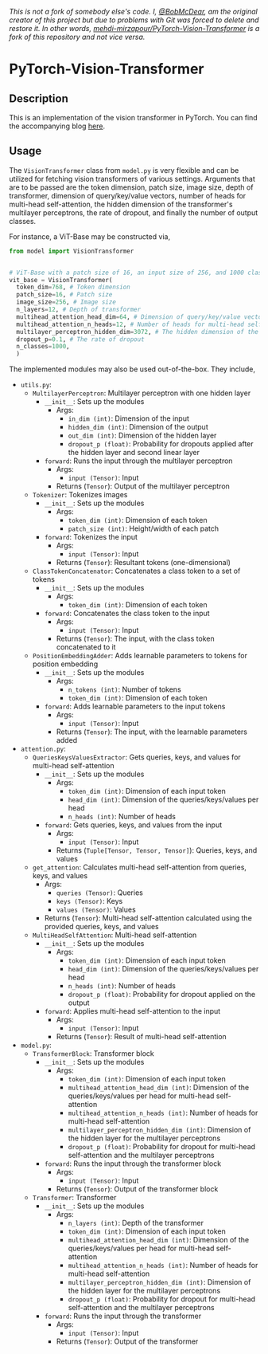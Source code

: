 <i>This is not a fork of somebody else's code. I, [@BobMcDear](https://github.com/BobMcDear), am the original creator of this project but due to problems with Git was forced to delete and restore it. In other words, [mehdi-mirzapour/PyTorch-Vision-Transformer](https://github.com/mehdi-mirzapour/PyTorch-Vision-Transformer) is a fork of this repository and not vice versa.</i>

# PyTorch-Vision-Transformer
## Description
This is an implementation of the vision transformer in PyTorch. You can find the accompanying blog [here](https://borna-ahz.medium.com/coding-the-vision-transformer-in-pytorch-part-1-birds-eye-view-1c0a79d8732e).
## Usage
The ```VisionTransformer``` class from ```model.py``` is very flexible and can be utilized for fetching vision transformers of various settings. Arguments
that are to be passed are the token dimension, patch size, image size, depth of transformer, dimension of query/key/value vectors,
number of heads for multi-head self-attention, the hidden dimension of the transformer's multilayer perceptrons, the rate of dropout, 
and finally the number of output classes. 

For instance, a ViT-Base may be constructed via,
```python
from model import VisionTransformer


# ViT-Base with a patch size of 16, an input size of 256, and 1000 classes
vit_base = VisionTransformer(
  token_dim=768, # Token dimension
  patch_size=16, # Patch size
  image_size=256, # Image size
  n_layers=12, # Depth of transformer
  multihead_attention_head_dim=64, # Dimension of query/key/value vectors
  multihead_attention_n_heads=12, # Number of heads for multi-head self-attention
  multilayer_perceptron_hidden_dim=3072, # The hidden dimension of the transformer's multilayer perceptrons
  dropout_p=0.1, # The rate of dropout
  n_classes=1000,
  )
```

The implemented modules may also be used out-of-the-box. They include,

* ```utils.py```:
  * ```MultilayerPerceptron```: Multilayer perceptron with one hidden layer
    * ```__init__```: Sets up the modules
      * Args:
        * ```in_dim (int)```: Dimension of the input
        * ```hidden_dim (int)```: Dimension of the output
        * ```out_dim (int)```: Dimension of the hidden layer
        * ```dropout_p (float)```: Probability for dropouts applied after the hidden layer and second linear layer
    * ```forward```: Runs the input through the multilayer perceptron
      * Args:
        * ```input (Tensor)```: Input
      * Returns (```Tensor```): Output of the multilayer perceptron
  * ```Tokenizer```: Tokenizes images
    * ```__init__```: Sets up the modules
      * Args:
        * ```token_dim (int)```: Dimension of each token
        * ```patch_size (int)```: Height/width of each patch
    * ```forward```: Tokenizes the input
      * Args:
        * ```input (Tensor)```: Input
      * Returns (```Tensor```): Resultant tokens (one-dimensional)
  * ```ClassTokenConcatenator```: Concatenates a class token to a set of tokens
    * ```__init__```: Sets up the modules
      * Args:
        * ```token_dim (int)```: Dimension of each token
    * ```forward```: Concatenates the class token to the input
      * Args:
        * ```input (Tensor)```: Input
      * Returns (```Tensor```): The input, with the class token concatenated to it
  * ```PositionEmbeddingAdder```: Adds learnable parameters to tokens for position embedding
    * ```__init__```: Sets up the modules
      * Args:
        * ```n_tokens (int)```: Number of tokens
        * ```token_dim (int)```: Dimension of each token
    * ```forward```: Adds learnable parameters to the input tokens
      * Args:
        * ```input (Tensor)```: Input
      * Returns (```Tensor```): The input, with the learnable parameters added
* ```attention.py```:
  * ```QueriesKeysValuesExtractor```: Gets queries, keys, and values for multi-head self-attention
    * ```__init__```: Sets up the modules
      * Args:
        * ```token_dim (int)```: Dimension of each input token
        * ```head_dim (int)```: Dimension of the queries/keys/values per head
        * ```n_heads (int)```: Number of heads
    * ```forward```: Gets queries, keys, and values from the input
      * Args:
        * ```input (Tensor)```: Input
      * Returns (```Tuple[Tensor, Tensor, Tensor]```): Queries, keys, and values
  * ```get_attention```: Calculates multi-head self-attention from queries, keys, and values
    * Args:
      * ```queries (Tensor)```: Queries
      * ```keys (Tensor)```: Keys
      * ```values (Tensor)```: Values
    * Returns (```Tensor```): Multi-head self-attention calculated using the provided queries, keys, and values
  * ```MultiHeadSelfAttention```: Multi-head self-attention
    * ```__init__```: Sets up the modules
      * Args:
        * ```token_dim (int)```: Dimension of each input token
        * ```head_dim (int)```: Dimension of the queries/keys/values per head
        * ```n_heads (int)```: Number of heads
        * ```dropout_p (float)```: Probability for dropout applied on the output
    * ```forward```: Applies multi-head self-attention to the input
      * Args:
        * ```input (Tensor)```: Input
      * Returns (```Tensor```): Result of multi-head self-attention
* ```model.py```:
  * ```TransformerBlock```: Transformer block
    * ```__init__```: Sets up the modules
      * Args:
        * ```token_dim (int)```: Dimension of each input token
        * ```multihead_attention_head_dim (int)```: Dimension of the queries/keys/values per head for multi-head self-attention
        * ```multihead_attention_n_heads (int)```: Number of heads for multi-head self-attention
        * ```multilayer_perceptron_hidden_dim (int)```: Dimension of the hidden layer for the multilayer perceptrons
        * ```dropout_p (float)```: Probability for dropout for multi-head self-attention and the multilayer perceptrons
    * ```forward```: Runs the input through the transformer block
      * Args:
        * ```input (Tensor)```: Input
      * Returns (```Tensor```): Output of the transformer block
  * ```Transformer```: Transformer
    * ```__init__```: Sets up the modules
      * Args:
        * ```n_layers (int)```: Depth of the transformer
        * ```token_dim (int)```: Dimension of each input token
        * ```multihead_attention_head_dim (int)```: Dimension of the queries/keys/values per head for multi-head self-attention
        * ```multihead_attention_n_heads (int)```: Number of heads for multi-head self-attention
        * ```multilayer_perceptron_hidden_dim (int)```: Dimension of the hidden layer for the multilayer perceptrons
        * ```dropout_p (float)```: Probability for dropout for multi-head self-attention and the multilayer perceptrons
    * ```forward```: Runs the input through the transformer
      * Args:
        * ```input (Tensor)```: Input
      * Returns (```Tensor```): Output of the transformer 

